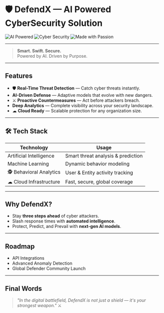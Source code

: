 # 🛡️ DefendX — AI Powered CyberSecurity Solution 

![AI Powered](https://img.shields.io/badge/AI-Powered-000000?style=for-the-badge&logo=OpenAI&logoColor=white)
![Cyber Security](https://img.shields.io/badge/Cyber%20Defense-Ultra%20Secure-critical?style=for-the-badge&logo=datadog)
![Made with Passion](https://img.shields.io/badge/Made%20with-Passion-ff69b4?style=for-the-badge)

---

> **Smart. Swift. Secure.**  
> Powered by AI. Driven by Purpose.

---

##  Features
- 🛡 **Real-Time Threat Detection** — Catch cyber threats instantly.
-  **AI-Driven Defense** — Adaptive models that evolve with new dangers.
- ⚔ **Proactive Countermeasures** — Act before attackers breach.
-  **Deep Analytics** — Complete visibility across your security landscape.
- ☁ **Cloud Ready** — Scalable protection for any organization size.

---

## 🛠 Tech Stack
| Technology            | Usage                             |
|------------------------|-----------------------------------|
|  Artificial Intelligence | Smart threat analysis & prediction |
|  Machine Learning     | Dynamic behavior modeling        |
| 🕵 Behavioral Analytics  | User & Entity activity tracking  |
| ☁ Cloud Infrastructure  | Fast, secure, global coverage    |

---

##  Why DefendX?
- Stay **three steps ahead** of cyber attackers.
- Slash response times with **automated intelligence**.
- Protect, Predict, and Prevail with **next-gen AI models**.

---

##  Roadmap
-  API Integrations
-  Advanced Anomaly Detection
-  Global Defender Community Launch

---

## Final Words
> *"In the digital battlefield, DefendX is not just a shield — it's your strongest weapon."* ⚔️

